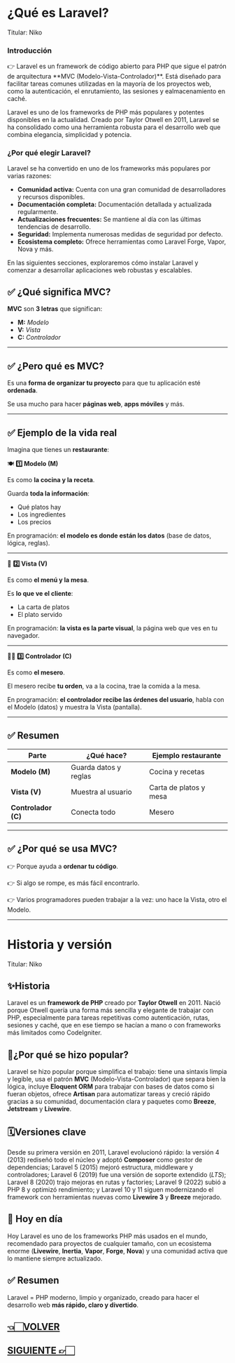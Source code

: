 # ¿Qué es Laravel?

Titular: Niko

### Introducción

<aside>
👉 Laravel es un framework de código abierto para PHP que sigue el patrón de arquitectura **MVC (Modelo-Vista-Controlador)**. Está diseñado para facilitar tareas comunes utilizadas en la mayoría de los proyectos web, como la autenticación, el enrutamiento, las sesiones y ealmacenamiento en caché.

</aside>

Laravel es uno de los frameworks de PHP más populares y potentes disponibles en la actualidad. Creado por Taylor Otwell en 2011, Laravel se ha consolidado como una herramienta robusta para el desarrollo web que combina elegancia, simplicidad y potencia.

### ¿Por qué elegir Laravel?

Laravel se ha convertido en uno de los frameworks más populares por varias razones:

- **Comunidad activa:** Cuenta con una gran comunidad de desarrolladores y recursos disponibles.
- **Documentación completa:** Documentación detallada y actualizada regularmente.
- **Actualizaciones frecuentes:** Se mantiene al día con las últimas tendencias de desarrollo.
- **Seguridad:** Implementa numerosas medidas de seguridad por defecto.
- **Ecosistema completo:** Ofrece herramientas como Laravel Forge, Vapor, Nova y más.

En las siguientes secciones, exploraremos cómo instalar Laravel y comenzar a desarrollar aplicaciones web robustas y escalables.

## ✅ **¿Qué significa MVC?**

**MVC** son **3 letras** que significan:

- **M:** *Modelo*
- **V:** *Vista*
- **C:** *Controlador*

---

## ✅ **¿Pero qué es MVC?**

Es una **forma de organizar tu proyecto** para que tu aplicación esté **ordenada**.

Se usa mucho para hacer **páginas web**, **apps móviles** y más.

---

## ✅ **Ejemplo de la vida real**

Imagina que tienes un **restaurante**:

🍽️ **1️⃣ Modelo (M)**

Es como **la cocina y la receta**.

Guarda **toda la información**:

- Qué platos hay
- Los ingredientes
- Los precios

En programación: **el modelo es donde están los datos** (base de datos, lógica, reglas).

---

👀 **2️⃣ Vista (V)**

Es como **el menú y la mesa**.

Es **lo que ve el cliente**:

- La carta de platos
- El plato servido

En programación: **la vista es la parte visual**, la página web que ves en tu navegador.

---

🧑‍🍳 **3️⃣ Controlador (C)**

Es como **el mesero**.

El mesero recibe **tu orden**, va a la cocina, trae la comida a la mesa.

En programación: **el controlador recibe las órdenes del usuario**, habla con el Modelo (datos) y muestra la Vista (pantalla).

---

## ✅ **Resumen**

| Parte | ¿Qué hace? | Ejemplo restaurante |
| --- | --- | --- |
| **Modelo (M)** | Guarda datos y reglas | Cocina y recetas |
| **Vista (V)** | Muestra al usuario | Carta de platos y mesa |
| **Controlador (C)** | Conecta todo | Mesero |

---

## ✅ **¿Por qué se usa MVC?**

👉 Porque ayuda a **ordenar tu código**.

👉 Si algo se rompe, es más fácil encontrarlo.

👉 Varios programadores pueden trabajar a la vez: uno hace la Vista, otro el Modelo.

---
# Historia y versión

Titular: Niko

## ✨Historia

Laravel es un **framework de PHP** creado por **Taylor Otwell** en 2011. Nació porque Otwell quería una forma más sencilla y elegante de trabajar con PHP, especialmente para tareas repetitivas como autenticación, rutas, sesiones y caché, que en ese tiempo se hacían a mano o con frameworks más limitados como CodeIgniter.

## 🚀¿Por qué se hizo popular?

Laravel se hizo popular porque simplifica el trabajo: tiene una sintaxis limpia y legible, usa el patrón **MVC** (Modelo-Vista-Controlador) que separa bien la lógica, incluye **Eloquent ORM** para trabajar con bases de datos como si fueran objetos, ofrece **Artisan** para automatizar tareas y creció rápido gracias a su comunidad, documentación clara y paquetes como **Breeze**, **Jetstream** y **Livewire**.

## 🗓️Versiones clave

Desde su primera versión en 2011, Laravel evolucionó rápido: la versión 4 (2013) rediseñó todo el núcleo y adoptó **Composer** como gestor de dependencias; Laravel 5 (2015) mejoró estructura, middleware y controladores; Laravel 6 (2019) fue una versión de soporte extendido (*LTS*); Laravel 8 (2020) trajo mejoras en rutas y factories; Laravel 9 (2022) subió a PHP 8 y optimizó rendimiento; y Laravel 10 y 11 siguen modernizando el framework con herramientas nuevas como **Livewire 3** y **Breeze** mejorado.

## 🌟 Hoy en día

Hoy Laravel es uno de los frameworks PHP más usados en el mundo, recomendado para proyectos de cualquier tamaño, con un ecosistema enorme (**Livewire**, **Inertia**, **Vapor**, **Forge**, **Nova**) y una comunidad activa que lo mantiene siempre actualizado.

## ✅ Resumen

Laravel = PHP moderno, limpio y organizado, creado para hacer el desarrollo web **más rápido, claro y divertido**.
## [👈🏻VOLVER](Laravel%20index.md)

## [SIGUIENTE 👉🏻](Historia%20y%20versio%CC%81n%20227d9e22edae818c821fc139cd95fe68.md)